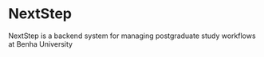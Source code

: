 # NextStep
NextStep is a backend system for managing postgraduate study workflows at Benha University
